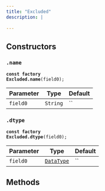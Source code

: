```yaml
---
title: "Excluded"
description: |
  
---
```




## Constructors
### `.name`
<code><strong>const factory Excluded.name</strong>(field0);</code>


Parameter|Type|Default
-|-|-
`field0`|<code>String</code>|``|


### `.dtype`
<code><strong>const factory Excluded.dtype</strong>(field0);</code>


Parameter|Type|Default
-|-|-
`field0`|<code>[DataType]</code>|``|


## Methods

[DataType]: /reference/classes/datatype